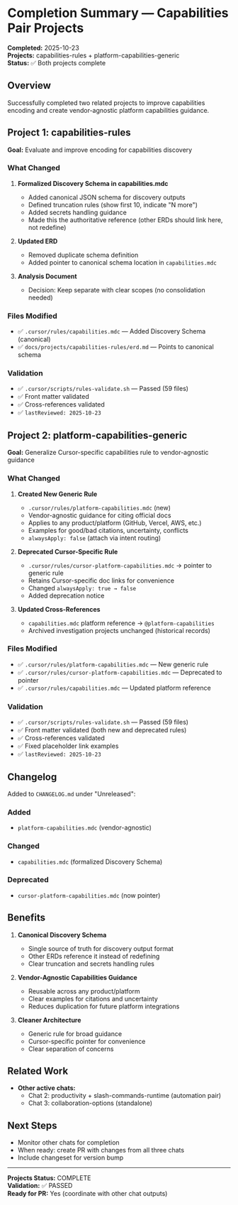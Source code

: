 # Completion Summary — Capabilities Pair Projects

**Completed:** 2025-10-23  
**Projects:** capabilities-rules + platform-capabilities-generic  
**Status:** ✅ Both projects complete

## Overview

Successfully completed two related projects to improve capabilities encoding and create vendor-agnostic platform capabilities guidance.

## Project 1: capabilities-rules

**Goal:** Evaluate and improve encoding for capabilities discovery

### What Changed

1. **Formalized Discovery Schema in capabilities.mdc**

   - Added canonical JSON schema for discovery outputs
   - Defined truncation rules (show first 10, indicate "N more")
   - Added secrets handling guidance
   - Made this the authoritative reference (other ERDs should link here, not redefine)

2. **Updated ERD**

   - Removed duplicate schema definition
   - Added pointer to canonical schema location in `capabilities.mdc`

3. **Analysis Document**
   - Decision: Keep separate with clear scopes (no consolidation needed)

### Files Modified

- ✅ `.cursor/rules/capabilities.mdc` — Added Discovery Schema (canonical)
- ✅ `docs/projects/capabilities-rules/erd.md` — Points to canonical schema

### Validation

- ✅ `.cursor/scripts/rules-validate.sh` — Passed (59 files)
- ✅ Front matter validated
- ✅ Cross-references validated
- ✅ `lastReviewed: 2025-10-23`

## Project 2: platform-capabilities-generic

**Goal:** Generalize Cursor-specific capabilities rule to vendor-agnostic guidance

### What Changed

1. **Created New Generic Rule**

   - `.cursor/rules/platform-capabilities.mdc` (new)
   - Vendor-agnostic guidance for citing official docs
   - Applies to any product/platform (GitHub, Vercel, AWS, etc.)
   - Examples for good/bad citations, uncertainty, conflicts
   - `alwaysApply: false` (attach via intent routing)

2. **Deprecated Cursor-Specific Rule**

   - `.cursor/rules/cursor-platform-capabilities.mdc` → pointer to generic rule
   - Retains Cursor-specific doc links for convenience
   - Changed `alwaysApply: true → false`
   - Added deprecation notice

3. **Updated Cross-References**
   - `capabilities.mdc` platform reference → `@platform-capabilities`
   - Archived investigation projects unchanged (historical records)

### Files Modified

- ✅ `.cursor/rules/platform-capabilities.mdc` — New generic rule
- ✅ `.cursor/rules/cursor-platform-capabilities.mdc` — Deprecated to pointer
- ✅ `.cursor/rules/capabilities.mdc` — Updated platform reference

### Validation

- ✅ `.cursor/scripts/rules-validate.sh` — Passed (59 files)
- ✅ Front matter validated (both new and deprecated rules)
- ✅ Cross-references validated
- ✅ Fixed placeholder link examples
- ✅ `lastReviewed: 2025-10-23`

## Changelog

Added to `CHANGELOG.md` under "Unreleased":

### Added

- `platform-capabilities.mdc` (vendor-agnostic)

### Changed

- `capabilities.mdc` (formalized Discovery Schema)

### Deprecated

- `cursor-platform-capabilities.mdc` (now pointer)

## Benefits

1. **Canonical Discovery Schema**

   - Single source of truth for discovery output format
   - Other ERDs reference it instead of redefining
   - Clear truncation and secrets handling rules

2. **Vendor-Agnostic Capabilities Guidance**

   - Reusable across any product/platform
   - Clear examples for citations and uncertainty
   - Reduces duplication for future platform integrations

3. **Cleaner Architecture**
   - Generic rule for broad guidance
   - Cursor-specific pointer for convenience
   - Clear separation of concerns

## Related Work

- **Other active chats:**
  - Chat 2: productivity + slash-commands-runtime (automation pair)
  - Chat 3: collaboration-options (standalone)

## Next Steps

- Monitor other chats for completion
- When ready: create PR with changes from all three chats
- Include changeset for version bump

---

**Projects Status:** COMPLETE  
**Validation:** ✅ PASSED  
**Ready for PR:** Yes (coordinate with other chat outputs)
